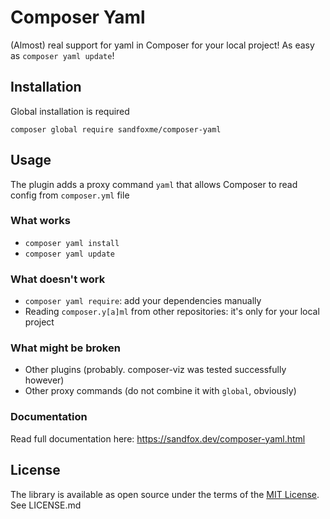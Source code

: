# Composer Yaml

(Almost) real support for yaml in Composer for your local project!
As easy as ``composer yaml update``!

## Installation

Global installation is required

    composer global require sandfoxme/composer-yaml

## Usage

The plugin adds a proxy command ``yaml`` that allows Composer to read config from ``composer.yml`` file

### What works

* ``composer yaml install``
* ``composer yaml update``

### What doesn't work

* ``composer yaml require``: add your dependencies manually
* Reading ``composer.y[a]ml`` from other repositories: it's only for your local project

### What might be broken

* Other plugins (probably. composer-viz was tested successfully however)
* Other proxy commands (do not combine it with ``global``, obviously)

### Documentation

Read full documentation here: <https://sandfox.dev/composer-yaml.html>

## License

The library is available as open source under the terms of the [MIT License].
See LICENSE.md

[MIT License]:  https://opensource.org/licenses/MIT

